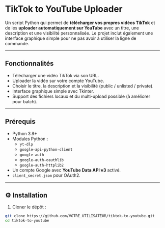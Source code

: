 
# TikTok to YouTube Uploader

Un script Python qui permet de **télécharger vos propres vidéos TikTok** et de les **uploader automatiquement sur YouTube** avec un titre, une description et une visibilité personnalisée. Le projet inclut également une interface graphique simple pour ne pas avoir à utiliser la ligne de commande.

---

##  Fonctionnalités

- Télécharger une vidéo TikTok via son URL.
- Uploader la vidéo sur votre compte YouTube.
- Choisir le titre, la description et la visibilité (public / unlisted / private).
- Interface graphique simple avec Tkinter.
- Support des fichiers locaux et du multi-upload possible (à améliorer pour batch).

---

##  Prérequis

- Python 3.8+
- Modules Python :
  - `yt-dlp`
  - `google-api-python-client`
  - `google-auth`
  - `google-auth-oauthlib`
  - `google-auth-httplib2`
- Un compte Google avec **YouTube Data API v3** activé.
- `client_secret.json` pour OAuth2.

---

## ⚙ Installation

1. Cloner le dépôt :

```bash
git clone https://github.com/VOTRE_UTILISATEUR/tiktok-to-youtube.git
cd tiktok-to-youtube
